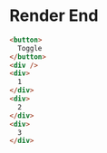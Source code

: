 # Render End
```html
<button>
  Toggle
</button>
<div />
<div>
  1
</div>
<div>
  2
</div>
<div>
  3
</div>
```
